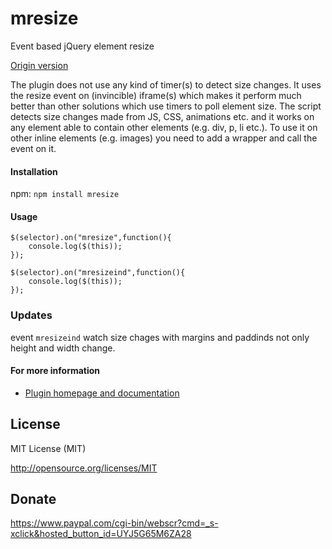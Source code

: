 # mresize
Event based jQuery element resize   

[Origin version](https://github.com/malihu/mresize)

The plugin does not use any kind of timer(s) to detect size changes. It uses the resize event on (invincible) iframe(s) which makes it perform much better than other solutions which use timers to poll element size. The script detects size changes made from JS, CSS, animations etc. and it works on any element able to contain other elements (e.g. div, p, li etc.). To use it on other inline elements (e.g. images) you need to add a wrapper and call the event on it. 

#### Installation

npm: `npm install mresize` 

#### Usage 

```
$(selector).on("mresize",function(){
	console.log($(this));
});

$(selector).on("mresizeind",function(){
	console.log($(this));
});
```

### Updates

event ```mresizeind``` watch size chages with margins and paddinds not only height and width change.

#### For more information 

* [Plugin homepage and documentation](http://manos.malihu.gr/event-based-jquery-element-resize/) 

License 
-------------------------

MIT License (MIT)

http://opensource.org/licenses/MIT

Donate 
-------------------------

https://www.paypal.com/cgi-bin/webscr?cmd=_s-xclick&hosted_button_id=UYJ5G65M6ZA28
